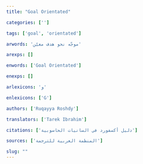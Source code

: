 ```yaml
---
title: "Goal Orientated"

categories: ['']

tags: ['goal', 'orientated']

arwords: 'موجّه نحو هدف معيّن'

arexps: []

enwords: ['Goal Orientated']

enexps: []

arlexicons: 'و'

enlexicons: ['G']

authors: ['Ruqayya Roshdy']

translators: ['Tarek Ibrahim']

citations: ['دليل أكسفورد في السانيات الحاسوبية']

sources: ['المنظمة العربية للترجمة']

slug: ""
---
```

